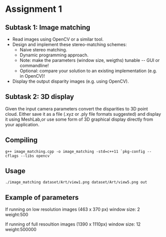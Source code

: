 # Assignment 1
## Subtask 1: Image matching

   - Read images using OpenCV or a similar tool.
   - Design and implement these stereo-matching schemes:
        - Naive stereo matching.
        - Dynamic programming approach.
        - Note: make the parameters (window size, weigths) tunable -- GUI or commandline!
        - Optional: compare your solution to an existing implementation (e.g. in OpenCV)!
   - Display the output disparity images (e.g. using OpenCV).

## Subtask 2: 3D display

Given the input camera parameters convert the disparities to 3D point cloud. 
Either save it as a file (.xyz or .ply file formats suggested) and display it using MeshLab,or use some form of 3D graphical display directly from your application.


## Compiling
```
g++ image_matching.cpp -o image_matching -std=c++11 `pkg-config --cflags --libs opencv`
```

## Usage
```
./image_matching dataset/Art/view1.png dataset/Art/view5.png out

```


## Example of parameters
If running on low resolution images (463 x 370 px)
	window size: 2
	weight:500
	
If running of full resoultion images (1390 x 1110px)
	window size: 12
	weight:500000
	

